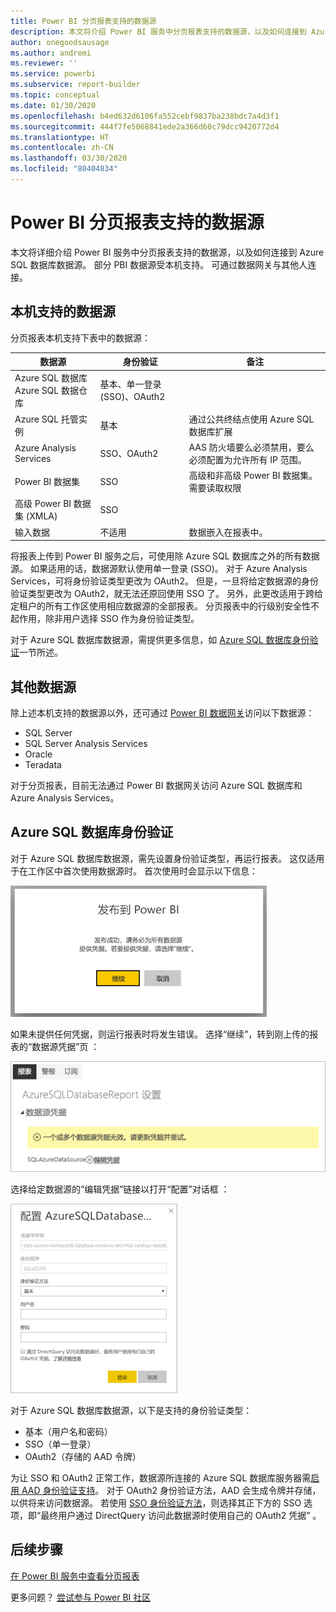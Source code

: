 ```yaml
---
title: Power BI 分页报表支持的数据源
description: 本文将介绍 Power BI 服务中分页报表支持的数据源，以及如何连接到 Azure SQL 数据库数据源。
author: onegoodsausage
ms.author: andremi
ms.reviewer: ''
ms.service: powerbi
ms.subservice: report-builder
ms.topic: conceptual
ms.date: 01/30/2020
ms.openlocfilehash: b4ed632d6106fa552cebf9837ba238bdc7a4d3f1
ms.sourcegitcommit: 444f7fe5068841ede2a366d60c79dcc9420772d4
ms.translationtype: HT
ms.contentlocale: zh-CN
ms.lasthandoff: 03/30/2020
ms.locfileid: "80404834"
---
```

# <a name="supported-data-sources-for-power-bi-paginated-reports"></a>Power BI 分页报表支持的数据源

本文将详细介绍 Power BI 服务中分页报表支持的数据源，以及如何连接到 Azure SQL 数据库数据源。 部分 PBI 数据源受本机支持。 可通过数据网关与其他人连接。

## <a name="natively-supported-data-sources"></a>本机支持的数据源

分页报表本机支持下表中的数据源：

| 数据源 | 身份验证 | 备注 |
| --- | --- | --- |
| Azure SQL 数据库 <br>Azure SQL 数据仓库 | 基本、单一登录 (SSO)、OAuth2 |   |
| Azure SQL 托管实例 | 基本 | 通过公共终结点使用 Azure SQL 数据库扩展  |
| Azure Analysis Services | SSO、OAuth2 | AAS 防火墙要么必须禁用，要么必须配置为允许所有 IP 范围。|
| Power BI 数据集 | SSO | 高级和非高级 Power BI 数据集。 需要读取权限 |
| 高级 Power BI 数据集 (XMLA) | SSO |   |
| 输入数据 | 不适用 | 数据嵌入在报表中。 |

将报表上传到 Power BI 服务之后，可使用除 Azure SQL 数据库之外的所有数据源。 如果适用的话，数据源默认使用单一登录 (SSO)。 对于 Azure Analysis Services，可将身份验证类型更改为 OAuth2。 但是，一旦将给定数据源的身份验证类型更改为 OAuth2，就无法还原回使用 SSO 了。  另外，此更改适用于跨给定租户的所有工作区使用相应数据源的全部报表。  分页报表中的行级别安全性不起作用，除非用户选择 SSO 作为身份验证类型。

对于 Azure SQL 数据库数据源，需提供更多信息，如 [Azure SQL 数据库身份验证](#azure-sql-database-authentication)一节所述。

## <a name="other-data-sources"></a>其他数据源

除上述本机支持的数据源以外，还可通过 [Power BI 数据网关](../service-gateway-onprem.md)访问以下数据源：

- SQL Server
- SQL Server Analysis Services
- Oracle
- Teradata

对于分页报表，目前无法通过 Power BI 数据网关访问 Azure SQL 数据库和 Azure Analysis Services。

## <a name="azure-sql-database-authentication"></a>Azure SQL 数据库身份验证

对于 Azure SQL 数据库数据源，需先设置身份验证类型，再运行报表。 这仅适用于在工作区中首次使用数据源时。 首次使用时会显示以下信息：

![发布到 Power BI](media/paginated-reports-data-sources/power-bi-paginated-publishing.png)

如果未提供任何凭据，则运行报表时将发生错误。 选择“继续”，转到刚上传的报表的“数据源凭据”页   ：

![Azure SQL 数据库的设置](media/paginated-reports-data-sources/power-bi-paginated-settings-azure-sql.png)

选择给定数据源的“编辑凭据”链接以打开“配置”对话框   ：

![配置 Azure SQL 数据库](media/paginated-reports-data-sources/power-bi-paginated-configure-azure-sql.png)

对于 Azure SQL 数据库数据源，以下是支持的身份验证类型：

- 基本（用户名和密码）
- SSO（单一登录）
- OAuth2（存储的 AAD 令牌）

为让 SSO 和 OAuth2 正常工作，数据源所连接的 Azure SQL 数据库服务器需[启用 AAD 身份验证支持](https://docs.microsoft.com/azure/sql-database/sql-database-aad-authentication-configure)。 对于 OAuth2 身份验证方法，AAD 会生成令牌并存储，以供将来访问数据源。 若使用 [SSO 身份验证方法](https://docs.microsoft.com/power-bi/service-azure-sql-database-with-direct-connect#single-sign-on)，则选择其正下方的 SSO 选项，即“最终用户通过 DirectQuery 访问此数据源时使用自己的 OAuth2 凭据”  。
  
## <a name="next-steps"></a>后续步骤

[在 Power BI 服务中查看分页报表](../consumer/paginated-reports-view-power-bi-service.md)

更多问题？ [尝试参与 Power BI 社区](https://community.powerbi.com/)
